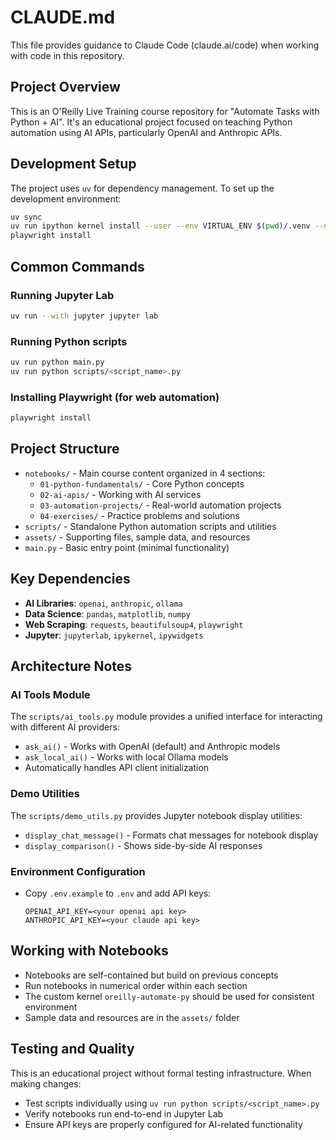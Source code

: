 # CLAUDE.md

This file provides guidance to Claude Code (claude.ai/code) when working with code in this repository.

## Project Overview

This is an O'Reilly Live Training course repository for "Automate Tasks with Python + AI". It's an educational project focused on teaching Python automation using AI APIs, particularly OpenAI and Anthropic APIs.

## Development Setup

The project uses `uv` for dependency management. To set up the development environment:

```bash
uv sync
uv run ipython kernel install --user --env VIRTUAL_ENV $(pwd)/.venv --name=oreilly-automate-py
playwright install
```

## Common Commands

### Running Jupyter Lab
```bash
uv run --with jupyter jupyter lab
```

### Running Python scripts
```bash
uv run python main.py
uv run python scripts/<script_name>.py
```

### Installing Playwright (for web automation)
```bash
playwright install
```

## Project Structure

- `notebooks/` - Main course content organized in 4 sections:
  - `01-python-fundamentals/` - Core Python concepts
  - `02-ai-apis/` - Working with AI services
  - `03-automation-projects/` - Real-world automation projects
  - `04-exercises/` - Practice problems and solutions
- `scripts/` - Standalone Python automation scripts and utilities
- `assets/` - Supporting files, sample data, and resources
- `main.py` - Basic entry point (minimal functionality)

## Key Dependencies

- **AI Libraries**: `openai`, `anthropic`, `ollama`
- **Data Science**: `pandas`, `matplotlib`, `numpy`
- **Web Scraping**: `requests`, `beautifulsoup4`, `playwright`
- **Jupyter**: `jupyterlab`, `ipykernel`, `ipywidgets`

## Architecture Notes

### AI Tools Module
The `scripts/ai_tools.py` module provides a unified interface for interacting with different AI providers:
- `ask_ai()` - Works with OpenAI (default) and Anthropic models
- `ask_local_ai()` - Works with local Ollama models
- Automatically handles API client initialization

### Demo Utilities
The `scripts/demo_utils.py` provides Jupyter notebook display utilities:
- `display_chat_message()` - Formats chat messages for notebook display
- `display_comparison()` - Shows side-by-side AI responses

### Environment Configuration
- Copy `.env.example` to `.env` and add API keys:
  ```
  OPENAI_API_KEY=<your openai api key>
  ANTHROPIC_API_KEY=<your claude api key>
  ```

## Working with Notebooks

- Notebooks are self-contained but build on previous concepts
- Run notebooks in numerical order within each section
- The custom kernel `oreilly-automate-py` should be used for consistent environment
- Sample data and resources are in the `assets/` folder

## Testing and Quality

This is an educational project without formal testing infrastructure. When making changes:
- Test scripts individually using `uv run python scripts/<script_name>.py`
- Verify notebooks run end-to-end in Jupyter Lab
- Ensure API keys are properly configured for AI-related functionality